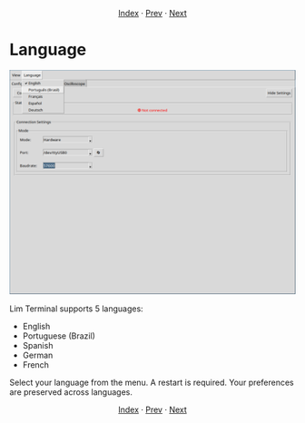 <p align="center">
  <a href="index.md">Index</a> ·
  <a href="start.md">Prev</a> ·
  <a href="configuration.md">Next</a>
</p>

# Language

![Languages](../../images/config-languages.png)

Lim Terminal supports 5 languages:

* English
* Portuguese (Brazil)
* Spanish
* German
* French

Select your language from the menu. A restart is required. Your preferences are preserved across languages.

<p align="center">
  <a href="index.md">Index</a> ·
  <a href="start.md">Prev</a> ·
  <a href="configuration.md">Next</a>
</p>
